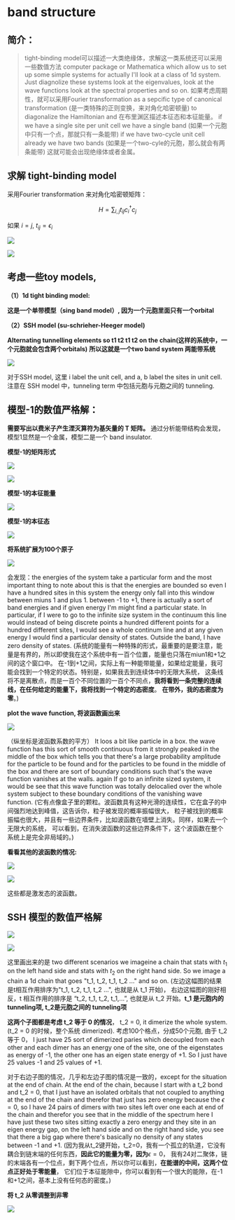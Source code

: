 # band structure
## 简介：
> tight-binding model可以描述一大类绝缘体，求解这一类系统还可以采用一些数值方法
> computer package or Mathematica which allow us to set up some simple systems
> for actually I'll look at a class of 1d system. Just diagnolize these systems look at
> the eigenvalues, look at the wave functions look at the spectral properties and so on.
> 如果考虑周期性，就可以采用Fourier transformation as a sepcific type of canonical transformation (是一类特殊的正则变换，来对角化哈密顿量)
> to diagonalize the Hamiltonian and 在布里渊区描述本征态和本征能量。
> if we have a single site per unit cell we have a single band (如果一个元胞中只有一个点，那就只有一条能带)
> if we have two-cycle unit cell already we have two bands (如果是一个two-cyle的元胞，那么就会有两条能带)
> 这就可能会出现绝缘体或者金属。

## 求解 tight-binding model
采用Fourier transformation 来对角化哈密顿矩阵：

$$ H = \sum_{i,j}t_{ij}c_i^{\dagger}c_j$$

如果 $i=j$, $t_{ij} = \epsilon_i$

![](https://github.com/yangyuan16/Literatures_reading/blob/main/strong_correlated_electrons/figs/band-structure/hamitonian_1.png)

![](https://github.com/yangyuan16/Literatures_reading/blob/main/strong_correlated_electrons/figs/band-structure/hamitonian_2.png)

## 考虑一些toy models, 

**（1）1d tight binding model:**

**这是一个单带模型（sing band model）, 因为一个元胞里面只有一个orbital**

**（2）SSH model (su-schrieher-Heeger model)**

**Alternating tunnelling elements so t1 t2 t1 t2 on the chain(这样的系统中，一个元胞就会包含两个orbitals)**
**所以这就是一个two band system 两能带系统**

![](https://github.com/yangyuan16/Literatures_reading/blob/main/strong_correlated_electrons/figs/band-structure/hamitonian_3.png)

对于SSH model, 这里 i label the unit cell, and a, b label the sites in unit cell. 
注意在 SSH model 中，tunneling term 中包括元胞与元胞之间的 tunneling. 

## 模型-1的数值严格解：

**需要写出以费米子产生湮灭算符为基矢量的 T 矩阵。**
通过分析能带结构会发现，模型1显然是一个金属，模型二是一个 band insulator. 

**模型-1的矩阵形式**

![](https://github.com/yangyuan16/Literatures_reading/blob/main/strong_correlated_electrons/figs/band-structure/hamitonian_4.png)

![](https://github.com/yangyuan16/Literatures_reading/blob/main/strong_correlated_electrons/figs/band-structure/hamitonian_5.png)

**模型-1的本征能量**

![](https://github.com/yangyuan16/Literatures_reading/blob/main/strong_correlated_electrons/figs/band-structure/hamitonian_6.png)

**模型-1的本征态**

![](https://github.com/yangyuan16/Literatures_reading/blob/main/strong_correlated_electrons/figs/band-structure/hamitonian_7.png)

**将系统扩展为100个原子**

![](https://github.com/yangyuan16/Literatures_reading/blob/main/strong_correlated_electrons/figs/band-structure/hamitonian_8.png)

会发现：the energies of the system take a particular form and the most important thing to note about this is that the 
energies are bounded so even I have a hundred sites in this system the energy only fall into this window between miuns 1 
and plus 1.  between -1 to +1, there is actually a sort of band energies and if given energy I'm might find a particular
state. In particular, if I were to go to the infinite size system in the continuum this line would instead of being discrete 
points a hundred different points for a hundred different sites, I would see a whole continum line and at any given energy
I would find a particular density of states. Outside the band, I have zero density of states. 
(系统的能量有一种特殊的形式，最重要的是要注意，能量是有界的，所以即使我在这个系统中有一百个位置，能量也只落在miun1和+1之间的这个窗口中。
在-1到+1之间，实际上有一种能带能量，如果给定能量，我可能会找到一个特定的状态。特别是，如果我去到连续体中的无限大系统，
这条线将不是离散点，而是一百个不同位置的一百个不同点，**我将看到一条完整的连续线，在任何给定的能量下，我将找到一个特定的态密度**。
**在带外，我的态密度为零**。)

**plot the wave function, 将波函数画出来**

![](https://github.com/yangyuan16/Literatures_reading/blob/main/strong_correlated_electrons/figs/band-structure/hamitonian_9.png)

（纵坐标是波函数系数的平方）
It loos a bit like particle in a box. the wave function has this sort of smooth continuous from it strongly peaked in 
the middle of the box which tells you that there's a large probability amplitude for the particle to be found and for 
the particles to be found in the middle of the box and there are sort of boundary conditions such that's the wave function
vanishes at the walls. again If go to an infinite sized system, it would be see that this wave function was totally
delocalied over the whole system subject to these boundary conditions of the vanishing wave function.
(它有点像盒子里的颗粒。波函数具有这种光滑的连续性，它在盒子的中间强烈地达到峰值，这告诉你，粒子被发现的概率振幅很大，
粒子被找到的概率振幅也很大，并且有一些边界条件，比如波函数在墙壁上消失。同样，如果去一个无限大的系统，
可以看到，在消失波函数的这些边界条件下，这个波函数在整个系统上是完全非局域的。)

**看看其他的波函数的情况:**

![](https://github.com/yangyuan16/Literatures_reading/blob/main/strong_correlated_electrons/figs/band-structure/hamitonian_10.png)

![](https://github.com/yangyuan16/Literatures_reading/blob/main/strong_correlated_electrons/figs/band-structure/hamitonian_11.png)

这些都是激发态的波函数。

## SSH 模型的数值严格解

![](https://github.com/yangyuan16/Literatures_reading/blob/main/strong_correlated_electrons/figs/band-structure/hamitonian_12.png)

![](https://github.com/yangyuan16/Literatures_reading/blob/main/strong_correlated_electrons/figs/band-structure/hamitonian_13.png)

这里画出来的是 two different scenarios we imageine a chain that stats with $t_1$ on the left hand side and stats 
with $t_2$ on the right hand side. So we image a chain a 1d chain that goes "t_1, t_2, t_1, t_2 ..." and so on. 
(左边这幅图的结果是t相互作用排序为"t_1, t_2, t_1, t_2 ...", 也就是从 t_1 开始)， 右边这幅图的刚好相反，t 相互作用的排序是
“t_2, t_1, t_2, t_1,...”, 也就是从 t_2 开始。**t_1 是元胞内的tunneling项, t_2是元胞之间的 tunneling项**

**这两个子图都是考虑 t_2 等于 0 的情况**，
t_2 = 0, it dimerize the whole system. (t_2 = 0 的时候，整个系统 dimerized). 考虑100个格点，分成50个元胞,
由于 t_2 等于 0， I just have 25 sort of dimerized paries which decoupled from each other and each dimer has an 
energy one of the site, one of the eigenstates as energy of -1, the other one has an eigen state energy of +1.
So I just have 25 values -1 and 25 values of +1. 

对于右边子图的情况，几乎和左边子图的情况是一致的，except for the situation at the end of chain. At the end of the chain, 
because I start with a t_2 bond and t_2 = 0, that I just have an isolated orbitals that not coupled to anything at 
the end of the chain and therefor that just has zero energy because the $\epsilon = 0$, so I have 24 pairs of dimers with 
two sites left over one each at end of the chain and therefor you see that in the middle of the spectrum here I have
just these two sites sitting exactly a zero energy and they site in an eigen energy gap, on the left hand side and on 
the right hand side, you see that there a big gap where there's basically no density of any states between -1 and +1.
(因为我从t_2键开始，t_2=0，我有一个孤立的轨道，它没有耦合到链末端的任何东西，**因此它的能量为零，因为**$\epsilon=0$，
我有24对二聚体，链的末端各有一个位点，剩下两个位点，所以你可以看到，**在能谱的中间，这两个位点正好处于零能量**，
它们位于本征能隙中，你可以看到有一个很大的能隙，在-1和+1之间，基本上没有任何态的密度。)

**将 t_2 从零调整到非零**

![](https://github.com/yangyuan16/Literatures_reading/blob/main/strong_correlated_electrons/figs/band-structure/hamitonian_14.png)

